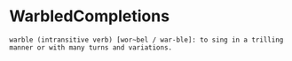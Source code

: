 # WarbledCompletions

`warble (intransitive verb) [wor~bel / war-ble]: to sing in a trilling manner or with many turns and variations.`